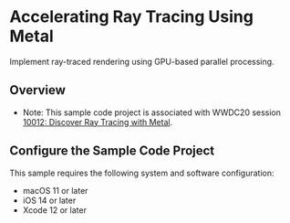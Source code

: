 # Accelerating Ray Tracing Using Metal

Implement ray-traced rendering using GPU-based parallel processing.

## Overview

- Note: This sample code project is associated with WWDC20 session [10012: Discover Ray Tracing with Metal](https://developer.apple.com/wwdc20/10012/).

## Configure the Sample Code Project

This sample requires the following system and software configuration:

* macOS 11 or later
* iOS 14 or later
* Xcode 12 or later
